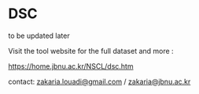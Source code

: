 # DSC
to be updated later

Visit the tool website for the full dataset and more :

https://home.jbnu.ac.kr/NSCL/dsc.htm



contact: 
zakaria.louadi@gmail.com /
zakaria@jbnu.ac.kr
